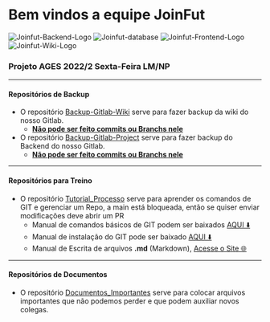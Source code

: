 # Bem vindos a equipe JoinFut

![Joinfut-Backend-Logo](https://user-images.githubusercontent.com/18719295/186977672-2a6cee11-2846-48a9-a1c7-ccb7894a781d.gif)
![Joinfut-database](https://user-images.githubusercontent.com/18719295/186977677-7868c90e-7efb-44a4-8b8d-c58dfc4f0500.gif)
![Joinfut-Frontend-Logo](https://user-images.githubusercontent.com/18719295/186977719-bc009c52-8a0f-45f6-b7d8-7efa9e333331.gif)
![Joinfut-Wiki-Logo](https://user-images.githubusercontent.com/18719295/186977724-a4af58e8-bab4-495c-b346-5fab7a78624b.gif)




### Projeto AGES 2022/2 Sexta-Feira LM/NP

---

#### Repositórios de Backup

* O repositório [Backup-Gitlab-Wiki](https://github.com/Equipe-JoinFut/Backup-Gitlab-Wiki) serve para fazer backup da wiki do nosso Gitlab.
   * [**Não pode ser feito commits ou Branchs nele**]()
* O repositório [Backup-Gitlab-Project](https://github.com/Equipe-JoinFut/Backup-Gitlab-Project) serve para fazer backup do Backend do nosso Gitlab. 
   * [**Não pode ser feito commits ou Branchs nele**]()
   
---

#### Repositórios para Treino

* O repositório [Tutorial_Processo](https://github.com/Equipe-JoinFut/Tutorial_Processo) serve para aprender os comandos de GIT e gerenciar um Repo, a main está bloqueada, então se quiser enviar modificações deve abrir um PR
  * Manual de comandos básicos de GIT podem ser baixados [AQUI ⬇️](https://github.com/F4NT0/ages-online-git/raw/master/Git-Manual/Manual-Curso-Git.pdf)
  * Manual de instalação do GIT pode ser baixado [AQUI ⬇️](https://github.com/F4NT0/ages-online-git/raw/master/Instalation/Instala%C3%A7%C3%A3o%20do%20GIT.pdf)
  * Manual de Escrita de arquivos **.md** (Markdown), [Acesse o Site 🌐](https://f4nt0.github.io/PR0GR4M1NG/pages/tut_pages/home.html)

---

#### Repositórios de Documentos

* O repositório [Documentos_Importantes](https://github.com/Equipe-JoinFut/Documentos_Importantes) serve para colocar arquivos importantes que não podemos perder e que podem auxiliar novos colegas.

